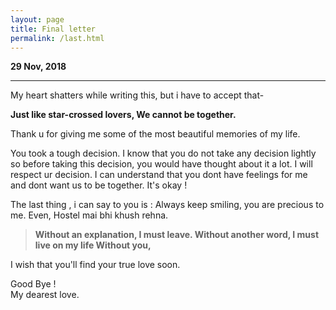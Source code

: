 ```yaml
---
layout: page
title: Final letter
permalink: /last.html
---
```


**29 Nov, 2018**

---

My heart shatters while writing this, but i have to accept that-

**Just like star-crossed lovers, 
We cannot be together.**

Thank u for giving me some of the most beautiful memories of my life.

You took a tough decision. I know that you do not take any decision lightly so before taking this decision, you would have thought about it a lot. I will respect ur decision. I can understand that you dont have feelings for me and dont want us to be together. It's okay ! 

The last thing , i can say to you is : Always keep smiling, you are precious to me. Even, Hostel mai bhi khush rehna.

>**Without an explanation,
I must leave.
Without another word,
I must live on my life
Without you,**

I wish that you'll find your true love soon.

Good Bye !<br>
My dearest love.
